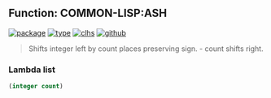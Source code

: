 ## Function: COMMON-LISP:ASH
[![package](https://img.shields.io/badge/Package-COMMON--LISP-5f9ea0.svg?style=social&colorA=999999)](../) [![type](https://img.shields.io/badge/Type-Function-5f9ea0.svg?style=social&colorA=999999)](../#function) [![clhs](https://img.shields.io/badge/CLHS-ASH-5f9ea0.svg?style=social&colorA=999999)](http://www.lispworks.com/documentation/HyperSpec/Body/f_ash.htm) [![github](https://img.shields.io/badge/GitHub-View_the_source-5f9ea0.svg?style=social&colorA=999999&logo=github)](https://github.com/sbcl/sbcl/blob/master/src/code/numbers.lisp/) 

> Shifts integer left by count places preserving sign. - count shifts right.

### Lambda list
```cl
(integer count)
```
